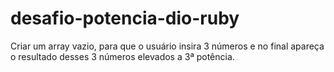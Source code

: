 # desafio-potencia-dio-ruby
Criar um array vazio, para que o usuário insira 3 números e no
final apareça o resultado desses 3 números elevados a 3ª
potência.

